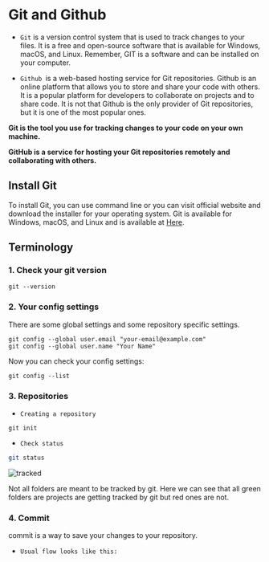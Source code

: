 # Git and Github
- `Git` is a version control system that is used to track changes to your files. It is a free and open-source software that is available for Windows, macOS, and Linux. Remember, GIT is a software and can be installed on your computer.

- `Github `is a web-based hosting service for Git repositories. Github is an online platform that allows you to store and share your code with others. It is a popular platform for developers to collaborate on projects and to share code. It is not that Github is the only provider of Git repositories, but it is one of the most popular ones.

**Git is the tool you use for tracking changes to your code on your own machine.**

**GitHub is a service for hosting your Git repositories remotely and collaborating with others.**

## Install Git

To install Git, you can use command line or you can visit official website and download the installer for your operating system. Git is available for Windows, macOS, and Linux and is available at [Here](https://git-scm.com/downloads).

## Terminology

### 1. Check your git version

```
git --version
```
### 2. Your config settings
There are some global settings and some repository specific settings.
```
git config --global user.email "your-email@example.com"
git config --global user.name "Your Name"
```
Now you can check your config settings:

```
git config --list
```

### 3. Repositories
- `Creating a repository `
```
git init
```
- `Check status`

```bash
git status
```
![tracked]()

Not all folders are meant to be tracked by git. Here we can see that all green folders are projects are getting tracked by git but red ones are not.

### 4. Commit
commit is a way to save your changes to your repository.
- `Usual flow looks like this:`

